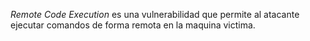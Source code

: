 *Remote Code Execution* es una vulnerabilidad que permite al atacante ejecutar comandos de forma remota en la maquina victima.